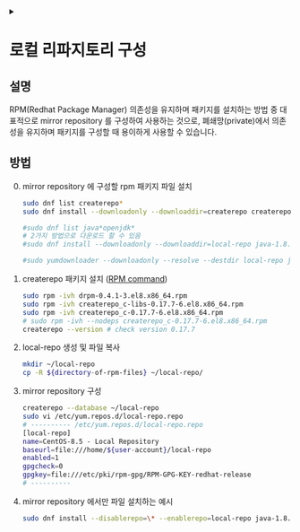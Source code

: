 <link rel="stylesheet" type="text/css" href="/css/header.css">
<link rel="stylesheet" type="text/css" href="/css/bootstrap/5.3.0-alpha1/bootstrap.css">
<div class="sticky-top bg-white pt-1 pb-2" id="header-div-max"></div>
<details id="display-none"><summary></summary>
  <script src="/js/header.js" defer="defer"></script>
  <script src="/js/table/numbering.js" defer="defer"></script>
  <script src="/js/bootstrap/5.3.0-alpha1/bootstrap.bundle.js" defer="defer"></script>
</details>

# 로컬 리파지토리 구성

## 설명

RPM(Redhat Package Manager) 의존성을 유지하며 패키지를 설치하는 방법 중 대표적으로 mirror repository 를 구성하여 사용하는 것으로, 폐쇄망(private)에서 의존성을 유지하며 패키지를 구성할 때 용이하게 사용할 수 있습니다.

## 방법

0. mirror repository 에 구성할 rpm 패키지 파일 설치

    ```bash
    sudo dnf list createrepo*
    sudo dnf install --downloadonly --downloaddir=createrepo createrepo

    #sudo dnf list java*openjdk*
    # 2가지 방법으로 다운로드 할 수 있음
    #sudo dnf install --downloadonly --downloaddir=local-repo java-1.8.0-openjdk-devel.x86_64

    #sudo yumdownloader --downloadonly --resolve --destdir local-repo java-1.8.0-openjdk-devel.x86_64
    ```

1. createrepo 패키지 설치 ([RPM command](https://zetawiki.com/wiki/리눅스_rpm_명령어 "https://zetawiki.com/wiki/리눅스_rpm_명령어")) <!-- TODO: software_tools 에 rpm 추가하고 거기로 링크 바꿀 예정 -->

    ```bash
    sudo rpm -ivh drpm-0.4.1-3.el8.x86_64.rpm 
    sudo rpm -ivh createrepo_c-libs-0.17.7-6.el8.x86_64.rpm
    sudo rpm -ivh createrepo_c-0.17.7-6.el8.x86_64.rpm
    # sudo rpm -ivh --nodeps createrepo_c-0.17.7-6.el8.x86_64.rpm 
    createrepo --version # check version 0.17.7 
    ```

2. local-repo 생성 및 파일 복사

    ```bash
    mkdir ~/local-repo
    cp -R ${directory-of-rpm-files} ~/local-repo/
    ```

3. mirror repository 구성

    ```bash
    createrepo --database ~/local-repo
    sudo vi /etc/yum.repos.d/local-repo.repo
    # ---------- /etc/yum.repos.d/local-repo.repo 
    [local-repo]
    name=CentOS-8.5 - Local Repository
    baseurl=file:///home/${user-account}/local-repo
    enabled=1
    gpgcheck=0
    gpgkey=file:///etc/pki/rpm-gpg/RPM-GPG-KEY-redhat-release
    # ----------
    ```

4. mirror repository 에서만 파일 설치하는 예시

    ```bash
    sudo dnf install --disablerepo=\* --enablerepo=local-repo java-1.8.0-openjdk-devel.x86_64
    ```
